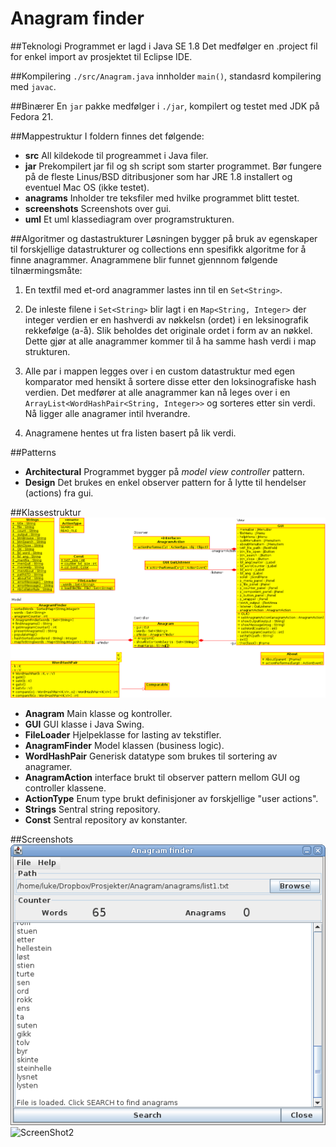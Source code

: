Anagram finder
=================

##Teknologi
Programmet er lagd i Java SE 1.8
Det medfølger en .project fil for enkel import av prosjektet til Eclipse IDE.

##Kompilering
`./src/Anagram.java` innholder `main()`, standasrd kompilering med `javac`. 

##Binærer
En `jar` pakke medfølger i `./jar`, kompilert og testet med JDK på Fedora 21.

##Mappestruktur
I foldern finnes det følgende:
* **src** All kildekode til progreammet i Java filer.
* **jar** Prekompilert jar fil og sh script som starter programmet. Bør fungere på de fleste Linus/BSD ditribusjoner som har JRE 1.8 installert og eventuel Mac OS (ikke testet).
* **anagrams** Inholder tre teksfiler med hvilke programmet blitt testet.
* **screenshots** Screenshots over gui. 
* **uml** Et uml klassediagram over programstrukturen.

##Algoritmer og dastastrukturer
Løsningen bygger på bruk av egenskaper til forskjellige datastrukturer og collections enn spesifikk algoritme for å finne anagrammer. Anagrammene blir funnet gjennnom følgende tilnærmingsmåte: 

1. En textfil med et-ord anagrammer lastes inn til en `Set<String>`. 

2. De inleste filene i `Set<String>` blir lagt i en `Map<String, Integer>` der integer verdien er en hashverdi av nøkkelsn (ordet) i en leksinografik rekkefølge (a-å). Slik beholdes det originale ordet i form av an nøkkel. Dette gjør at alle anagrammer kommer til å ha samme hash verdi i map strukturen. 

3. Alle par i mappen legges over i en custom datastruktur med egen komparator med hensikt å sortere disse etter den loksinografiske hash verdien. Det medfører at alle anagrammer kan nå leges over i en `ArrayList<WordHashPair<String, Integer>>` og sorteres etter sin verdi. Nå ligger alle anagramer intil hverandre. 

4. Anagramene hentes ut fra listen basert på lik verdi. 

##Patterns
* **Architectural** Programmet bygger på *model view controller* pattern.
* **Design** Det brukes en enkel observer pattern for å lytte til hendelser (actions) fra gui.

##Klassestruktur
![UML_klassediagram](./UML/UML_class_diagram.png)
* **Anagram** Main klasse og kontroller.
* **GUI** GUI klasse i Java Swing. 
* **FileLoader** Hjelpeklasse for lasting av tekstifler. 
* **AnagramFinder** Model klassen (business logic).
* **WordHashPair** Generisk datatype som brukes til sortering av anagramer. 
* **AnagramAction** interface brukt til observer pattern mellom GUI og controller klassene.
* **ActionType** Enum type brukt definisjoner av forskjellige "user actions".
* **Strings** Sentral string repository.
* **Const** Sentral repository av konstanter.

##Screenshots
![ScreenShot1](./screenshots/s1.png)
![ScreenShot2](-/screenshots/s2.png)
